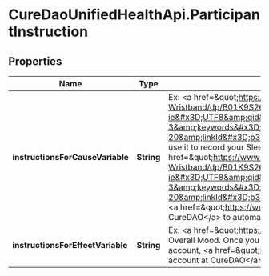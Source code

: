 # CureDaoUnifiedHealthApi.ParticipantInstruction

## Properties

Name | Type | Description | Notes
------------ | ------------- | ------------- | -------------
**instructionsForCauseVariable** | **String** | Ex: &lt;a href&#x3D;\&quot;https://www.amazon.com/Fitbit-Charge-Heart-Fitness-Wristband/dp/B01K9S260E/ref&#x3D;as_li_ss_tl?ie&#x3D;UTF8&amp;qid&#x3D;1493518902&amp;sr&#x3D;8-3&amp;keywords&#x3D;fitbit&amp;th&#x3D;1&amp;linkCode&#x3D;ll1&amp;tag&#x3D;quant08-20&amp;linkId&#x3D;b357b0833de73b0c4e935fd7c13a079e\&quot;&gt;Obtain Fitbit&lt;/a&gt; and use it to record your Sleep Duration. Once you have a &lt;a href&#x3D;\&quot;https://www.amazon.com/Fitbit-Charge-Heart-Fitness-Wristband/dp/B01K9S260E/ref&#x3D;as_li_ss_tl?ie&#x3D;UTF8&amp;qid&#x3D;1493518902&amp;sr&#x3D;8-3&amp;keywords&#x3D;fitbit&amp;th&#x3D;1&amp;linkCode&#x3D;ll1&amp;tag&#x3D;quant08-20&amp;linkId&#x3D;b357b0833de73b0c4e935fd7c13a079e\&quot;&gt;Fitbit&lt;/a&gt; account, &lt;a href&#x3D;\&quot;https://web.quantimo.do/#/app/import\&quot;&gt;connect your  Fitbit account at CureDAO&lt;/a&gt; to automatically import and analyze your data. | [optional] 
**instructionsForEffectVariable** | **String** | Ex: &lt;a href&#x3D;\&quot;https://curedao.org\&quot;&gt;Obtain CureDAO&lt;/a&gt; and use it to record your Overall Mood. Once you have a &lt;a href&#x3D;\&quot;https://curedao.org\&quot;&gt;CureDAO&lt;/a&gt; account, &lt;a href&#x3D;\&quot;https://web.quantimo.do/#/app/import\&quot;&gt;connect your  CureDAO account at CureDAO&lt;/a&gt; to automatically import and analyze your data. | [optional] 


